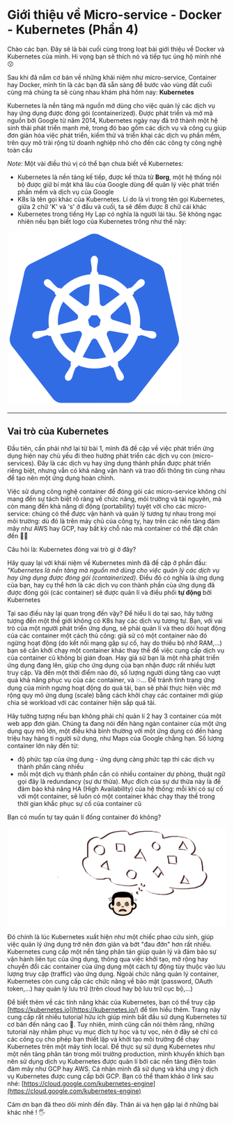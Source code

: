 # Giới thiệu về Micro-service - Docker - Kubernetes (Phần 4)

Chào các bạn. Đây sẽ là bài cuối cùng trong loạt bài giới thiệu về Docker và Kubernetes của mình. Hi vọng bạn sẽ thích nó và tiếp tục ủng hộ mình nhé :kissing:


Sau khi đã nắm cơ bản về những khái niệm như micro-service, Container hay Docker, mình tin là các bạn đã sẵn sàng để bước vào vùng đất cuối cùng mà chúng ta sẽ cùng nhau khám phá hôm nay: **Kubernetes**

Kubernetes là nền tảng mà nguồn mở dùng cho việc quản lý các dịch vụ hay ứng dụng được đóng gói (containerized). Được phát triển và mở mã nguồn bởi Google từ năm 2014, Kubernetes ngày nay đã trở thành một hệ sinh thái phát triển mạnh mẽ, trong đó bao gồm các dịch vụ và công cụ giúp đơn giản hóa việc phát triển, kiểm thử và triển khai các dịch vụ phần mềm, trên quy mô trải rộng từ doanh nghiệp nhỏ cho đến các công ty công nghệ toàn cầu

*Note*: Một vài điều thú vị có thể bạn chưa biết về Kubernetes:
- Kubernetes là nền tảng kế tiếp, được kế thừa từ **Borg**, một hệ thống nội bộ được giữ bí mật khá lâu của Google dùng để quản lý việc phát triển phần mềm và dịch vụ của Google
- K8s là tên gọi khác của Kubernetes. Lí do là vì trong tên gọi Kubernetes, giữa 2 chữ 'K' và 's' ở đầu và cuối, ta sẽ đếm được 8 chữ cái khác
- Kubernetes trong tiếng Hy Lạp có nghĩa là người lái tàu. Sẽ không ngạc nhiên nếu bạn biết logo của Kubernetes trông như thế này:

<img src="../images/1200px-Kubernetes_logo_without_workmark.png" alt="kubernetes-logo" width="400" height='400' />

************************************************************************************************************

## Vai trò của Kubernetes

Đầu tiên, cần phải nhớ lại từ bài 1, mình đã đề cập về việc phát triển ứng dụng hiện nay chủ yếu đi theo hướng phát triển các dịch vụ con (micro-services). Đây là các dịch vụ hay ứng dụng thành phần được phát triển riêng biệt, nhưng vẫn có khả năng vận hành và trao đổi thông tin cùng nhau để tạo nên một ứng dụng hoàn chỉnh. 

Việc sử dụng công nghệ container để đóng gói các micro-service không chỉ mang đến sự tách biệt rõ ràng về chức năng, môi trường và tài nguyên, mà còn mang đến khả năng di động (portability) tuyệt vời cho các micro-service: chúng có thể được vận hành và quản lý tương tự nhau trong mọi môi trường: dù đó là trên máy chủ của công ty, hay trên các nền tảng đám mây như AWS hay GCP, hay bất kỳ chỗ nào mà container có thể đặt chân đến :man_astronaut:

Câu hỏi là: Kubernetes đóng vai trò gì ở đây?

Hãy quay lại với khái niệm về Kubernetes mình đã đề cập ở phần đầu: *"Kubernetes là nền tảng mà nguồn mở dùng cho việc quản lý các dịch vụ hay ứng dụng được đóng gói (containerized)*. Điều đó có nghĩa là ứng dụng của bạn, hay cụ thể hơn là các dịch vụ con thành phần của ứng dụng đã được đóng gói (các container) sẽ được quản lí và điều phối **tự động** bởi Kubernetes

Tại sao điều này lại quan trọng đến vậy? Để hiểu lí do tại sao, hãy tưởng tượng đến một thế giới không có K8s hay các dịch vụ tương tự. Bạn, với vai trò của một người phát triển ứng dụng, sẽ phải quản lí và theo dõi hoạt động của các container một cách thủ công: giả sử có một container nào đó ngừng hoạt động (do kết nối mạng gặp sự cố, hay do thiếu bộ nhớ RAM,...) bạn sẽ cần khởi chạy một container khác thay thế để việc cung cấp dịch vụ của container cũ không bị gián đoạn. Hay giả sử bạn là một nhà phát triển ứng dụng đang lên, giúp cho ứng dụng của bạn nhận được rất nhiều lượt truy cập. Và đến một thời điểm nào đó,  số lượng người dùng tăng cao vượt quá khả năng phục vụ của các container, và :collision:... Để tránh tình trạng ứng dụng của mình ngưng hoạt động do quá tải, bạn sẽ phải thực hiện việc mở rộng quy mô ứng dụng (scale) bằng cách khởi chạy các container mới giúp chia sẻ workload với các container hiện sắp quá tải.

Hãy tưởng tượng nếu bạn không phải chỉ quản lí 2 hay 3 container của một web app đơn giản. Chúng ta đang nói đến hàng ngàn container của một ứng dụng quy mô lớn, một điều khá bình thường với một ứng dụng có đến hàng triệu hay hàng tỉ người sử dụng, như Maps của Google chẳng hạn. Số lượng container lớn này đến từ:
- độ phức tạp của ứng dụng - ứng dụng càng phức tạp thì các dịch vụ thành phần càng nhiều
- mỗi một dịch vụ thành phần cần có nhiều container dự phòng, thuật ngữ gọi đây là redundancy (sự dư thừa). Mục đích của sự dư thừa này là để đảm bảo khả năng HA (High Availability) của hệ thống: mỗi khi có sự cố với một container, sẽ luôn có một container khác chạy thay thế trong thời gian khắc phục sự cố của container cũ

Bạn có muốn tự tay quản lí đống container đó không? 

![Image](../images/withoutK.sketchpad.png)

Đó chính là lúc Kubernetes xuất hiện như một chiếc phao cứu sinh, giúp việc quản lý ứng dụng trở nên đơn giản và bớt "đau đớn" hơn rất nhiều. Kubernetes cung cấp một nền tảng phân tán giúp quản lý và đảm bảo sự vận hành liên tục của ứng dụng, thông qua việc khởi tạo, mở rộng hay chuyển đổi các container của ứng dụng một cách tự động tùy thuộc vào lưu lượng truy cập (traffic) vào ứng dụng. Ngoài chức năng quản lý container, Kubernetes còn cung cấp các chức năng về bảo mật (password, OAuth token,...) hay quản lý lưu trữ (trên cloud hay bộ lưu trữ cục bộ,...)

Để biết thêm về các tính năng khác của Kubernetes, bạn có thể truy cập [https://kubernetes.io](https://kubernetes.io/) để tìm hiểu thêm. Trang này cung cấp rất nhiều tutorial hữu ích giúp mình bắt đầu sử dụng Kubernetes từ cơ bản đến nâng cao :100:. Tuy nhiên, mình cũng cần nói thêm rằng, những tutorial này nhằm phục vụ mục đích tự học và tự vọc, nên ở đây sẽ chỉ có các công cụ cho phép bạn thiết lập và khởi tạo môi trường để chạy Kubernetes trên một máy tính local. Để thực sự sử dụng Kubernetes như một nền tảng phân tán trong môi trường production, mình khuyến khích bạn nên sử dụng dịch vụ Kubernetes được quản lí bởi các nền tảng điện toán đám mây như GCP hay AWS. Cá nhân mình đã sử dụng và khá ưng ý dịch vụ Kubernetes được cung cấp bởi GCP. Bạn có thể tham khảo ở link sau nhé: [https://cloud.google.com/kubernetes-engine](https://cloud.google.com/kubernetes-engine)

Cảm ơn bạn đã theo dõi mình đến đây. Thân ái và hẹn gặp lại ở những bài khác nhé ! :raised_hand_with_fingers_splayed:
